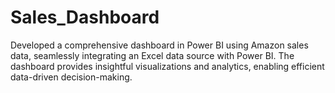 # Sales_Dashboard
Developed a comprehensive dashboard in Power BI using Amazon sales data, seamlessly integrating an Excel data source with Power BI. The dashboard provides insightful visualizations and analytics, enabling efficient data-driven decision-making.
